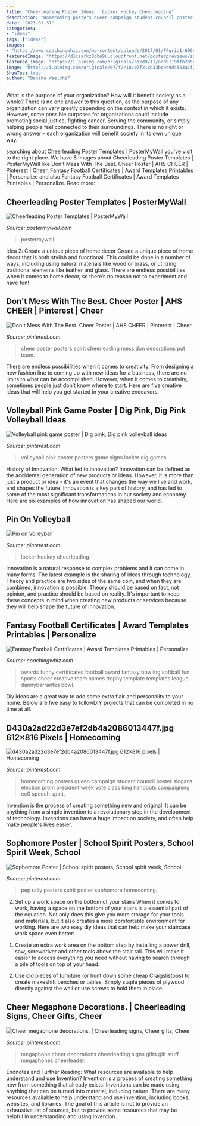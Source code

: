 ```yaml
---
title: "Cheerleading Poster Ideas : Locker Hockey Cheerleading"
description: "Homecoming posters queen campaign student council poster slogans election prom president week vote class king handouts campaigning ec0 speech spirit"
date: "2023-01-31"
categories:
- "ideas"
tags: ["ideas"]
images:
- "https://www.coachingwhiz.com/wp-content/uploads/2017/01/FFgrid1-696x417.jpg"
featuredImage: "https://d1csarkz8obe9u.cloudfront.net/posterpreviews/spirit-week-flyer-template-3c579fc8e8f48602c58badc4faa3c853.jpg?ts=1487791566"
featured_image: "https://i.pinimg.com/originals/ad/d9/11/add9119ffb235ee6252b750bc87d8c9e.jpg"
image: "https://i.pinimg.com/originals/07/f2/18/07f218b33bc9e9d4563a1f2be4a638f3.jpg"
ShowToc: true
author: "Danika Waelchi"
---
```



What is the purpose of your organization? How will it benefit society as a whole?
There is no one answer to this question, as the purpose of any organization can vary greatly depending on the context in which it exists. However, some possible purposes for organizations could include promoting social justice, fighting cancer, Serving the community, or simply helping people feel connected to their surroundings. There is no right or wrong answer – each organization will benefit society in its own unique way.

	

		
searching about Cheerleading Poster Templates | PosterMyWall you've visit to the right place. We have 8 Images about Cheerleading Poster Templates | PosterMyWall like Don&#039;t Mess With The Best. Cheer Poster | AHS CHEER | Pinterest | Cheer, Fantasy Football Certificates | Award Templates Printables | Personalize and also Fantasy Football Certificates | Award Templates Printables | Personalize. Read more:
		
    
## Cheerleading Poster Templates | PosterMyWall

<img loading=lazy src="https://d1csarkz8obe9u.cloudfront.net/posterpreviews/spirit-week-flyer-template-3c579fc8e8f48602c58badc4faa3c853.jpg?ts=1487791566" onerror="this.onerror=null;this.src='https://tse4.mm.bing.net/th?id=OIP.0jYtzCJDT9i7pMvUvWDzaQAAAA&amp;pid=15.1';" alt="Cheerleading Poster Templates | PosterMyWall">

_Source: postermywall.com_

>postermywall. 

	

Idea 2: Create a unique piece of home decor
Create a unique piece of home decor that is both stylish and functional. This could be done in a number of ways, including using natural materials like wood or brass, or utilizing traditional elements like leather and glass. There are endless possibilities when it comes to home decor, so there’s no reason not to experiment and have fun!

    
## Don&#039;t Mess With The Best. Cheer Poster | AHS CHEER | Pinterest | Cheer

<img loading=lazy src="https://s-media-cache-ak0.pinimg.com/736x/1a/de/06/1ade06f460b2710678f083051bf15e67.jpg" onerror="this.onerror=null;this.src='https://tse3.mm.bing.net/th?id=OIP.yTjW_i9keOwEYs1JPSnXbQHaJ3&amp;pid=15.1';" alt="Don&#039;t Mess With The Best. Cheer Poster | AHS CHEER | Pinterest | Cheer">

_Source: pinterest.com_

>cheer poster posters spirit cheerleading mess don decorations put team. 

	

There are endless possibilities when it comes to creativity. From designing a new fashion line to coming up with new ideas for a business, there are no limits to what can be accomplished. However, when it comes to creativity, sometimes people just don’t know where to start. Here are five creative ideas that will help you get started in your creative endeavors.

    
## Volleyball Pink Game Poster | Dig Pink, Dig Pink Volleyball Ideas

<img loading=lazy src="https://i.pinimg.com/736x/58/32/ed/5832edcdf47a25f9abfff91c4f483c4a--game-poster-volleyball.jpg" onerror="this.onerror=null;this.src='https://tse1.mm.bing.net/th?id=OIP.6zytrlthL228nIV6DZqiOgHaFj&amp;pid=15.1';" alt="Volleyball pink game poster | Dig pink, Dig pink volleyball ideas">

_Source: pinterest.com_

>volleyball pink poster posters game signs locker dig games. 

	

History of Innovation: What led to innovation?
Innovation can be defined as the accidental generation of new products or ideas. However, it is more than just a product or idea - it's an event that changes the way we live and work, and shapes the future. Innovation is a key part of history, and has led to some of the most significant transformations in our society and economy. Here are six examples of how innovation has shaped our world.

    
## Pin On Volleyball

<img loading=lazy src="https://i.pinimg.com/736x/c0/62/66/c06266e8ad9188058128432bf929c83c.jpg" onerror="this.onerror=null;this.src='https://tse4.mm.bing.net/th?id=OIP.BaDvpoVFKKsIjEggk1eNHwHaPh&amp;pid=15.1';" alt="Pin on Volleyball">

_Source: pinterest.com_

>locker hockey cheerleading. 

	

Innovation is a natural response to complex problems and it can come in many forms. The latest example is the sharing of ideas through technology. Theory and practice are two sides of the same coin, and when they are combined, innovation is possible. Theory should be based on fact, not opinion, and practice should be based on reality. It's important to keep these concepts in mind when creating new products or services because they will help shape the future of innovation.

    
## Fantasy Football Certificates | Award Templates Printables | Personalize

<img loading=lazy src="https://www.coachingwhiz.com/wp-content/uploads/2017/01/FFgrid1-696x417.jpg" onerror="this.onerror=null;this.src='https://tse3.mm.bing.net/th?id=OIP.-_6JQGZeL5TczYQ8T4Iv3AHaEb&amp;pid=15.1';" alt="Fantasy Football Certificates | Award Templates Printables | Personalize">

_Source: coachingwhiz.com_

>awards funny certificates football award fantasy bowling softball fun sports cheer creative team names trophy template templates league dannybarrantes bowl. 

	

Diy ideas are a great way to add some extra flair and personality to your home. Below are five easy to followDIY projects that can be completed in no time at all.

    
## D430a2ad22d3e7ef2db4a2086013447f.jpg 612×816 Pixels | Homecoming

<img loading=lazy src="https://i.pinimg.com/originals/07/f2/18/07f218b33bc9e9d4563a1f2be4a638f3.jpg" onerror="this.onerror=null;this.src='https://tse4.mm.bing.net/th?id=OIP.rIDQjgqG4c2hV52WyTSyTwHaJ4&amp;pid=15.1';" alt="d430a2ad22d3e7ef2db4a2086013447f.jpg 612×816 pixels | Homecoming">

_Source: pinterest.com_

>homecoming posters queen campaign student council poster slogans election prom president week vote class king handouts campaigning ec0 speech spirit. 

	

Invention is the process of creating something new and original. It can be anything from a simple invention to a revolutionary step in the development of technology. Inventions can have a huge impact on society, and often help make people's lives easier.

    
## Sophomore Poster | School Spirit Posters, School Spirit Week, School

<img loading=lazy src="https://i.pinimg.com/originals/ad/d9/11/add9119ffb235ee6252b750bc87d8c9e.jpg" onerror="this.onerror=null;this.src='https://tse2.mm.bing.net/th?id=OIP.XQezi4o0CGoEHedyqggMnwHaEr&amp;pid=15.1';" alt="Sophomore Poster | School spirit posters, School spirit week, School">

_Source: pinterest.com_

>pep rally posters spirit poster sophomore homecoming. 

	

2) Set up a work space on the bottom of your stairs
When it comes to work, having a space on the bottom of your stairs is a essential part of the equation. Not only does this give you more storage for your tools and materials, but it also creates a more comfortable environment for working. Here are two easy diy ideas that can help make your staircase work space even better:
1. Create an extra work area on the bottom step by installing a power drill, saw, screwdriver and other tools above the stair rail. This will make it easier to access everything you need without having to search through a pile of tools on top of your head.

2. Use old pieces of furniture (or hunt down some cheap Craigslistops) to create makeshift benches or tables. Simply staple pieces of plywood directly against the wall or use screws to hold them in place.

    
## Cheer Megaphone Decorations. | Cheerleading Signs, Cheer Gifts, Cheer

<img loading=lazy src="https://i.pinimg.com/originals/78/c8/b0/78c8b01a069fde947b2522806e56279a.jpg" onerror="this.onerror=null;this.src='https://tse2.mm.bing.net/th?id=OIP.cwJUUIcZhKuI0ySHk5XBeAHaJ4&amp;pid=15.1';" alt="Cheer megaphone decorations. | Cheerleading signs, Cheer gifts, Cheer">

_Source: pinterest.com_

>megaphone cheer decorations cheerleading signs gifts gift stuff megaphones cheerleader. 

	

Endnotes and Further Reading: What resources are available to help understand and use Invention?
Invention is a process of creating something new from something that already exists. Inventions can be made using anything that can be turned into material, including nature. There are many resources available to help understand and use invention, including books, websites, and libraries. The goal of this article is not to provide an exhaustive list of sources, but to provide some resources that may be helpful in understanding and using invention.

